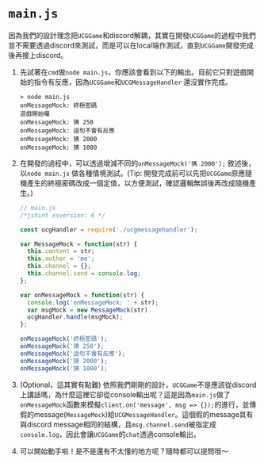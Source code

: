 # `main.js`

因為我們的設計理念把`UCGGame`和discord解耦，其實在開發`UCGGame`的過程中我們並不需要透過discord來測試，而是可以在local端作測試，直到`UCGGame`開發完成後再接上discord。

1. 先試著在`cmd`做`node main.js`，你應該會看到以下的輸出。目前它只對遊戲開始的指令有反應，因為`UCGGame`和`UCGMessageHandler` 還沒實作完成。
    ```
    > node main.js
    onMessageMock: 終極密碼
    遊戲開始囉
    onMessageMock: 猜 250
    onMessageMock: 這句不會有反應
    onMessageMock: 猜 2000
    onMessageMock: 猜 1000
    ```

2. 在開發的過程中，可以透過增減不同的`onMessageMock('猜 2000');` 敘述後，以`node main.js` 做各種情境測試。(Tip: 開發完成前可以先把`UCGGame`原應隨機產生的終極密碼改成一個定值，以方便測試，確認邏輯無誤後再改成隨機產生。)

    ```javascript
    // main.js
    /*jshint esversion: 6 */

    const ucgHandler = require('./ucgmessagehandler');

    var MessageMock = function(str) {
      this.content = str;
      this.author = 'me';
      this.channel = {};
      this.channel.send = console.log;
    };

    var onMessageMock = function(str) {
      console.log('onMessageMock: ' + str);
      var msgMock = new MessageMock(str)
      ucgHandler.handle(msgMock);
    };

    onMessageMock('終極密碼');
    onMessageMock('猜 250');
    onMessageMock('這句不會有反應');
    onMessageMock('猜 2000');
    onMessageMock('猜 1000');
    ```

3. (Optional，這其實有點難) 依照我們剛剛的設計，`UCGGame`不是應該從discord上講話嗎，為什麼這裡它卻從console輸出呢？這是因為`main.js`做了`onMessageMock`函數來模擬`client.on('message', msg => {});`的進行，並傳假的message(`MessageMock`)給`UCGMessageHandler`。這個假的message具有與discord message相同的結構，且`msg.channel.send`被指定成`console.log`，因此會讓`UCGGame`的`chat`透過console輸出。

4. 可以開始動手啦！是不是還有不太懂的地方呢？隨時都可以提問哦～
